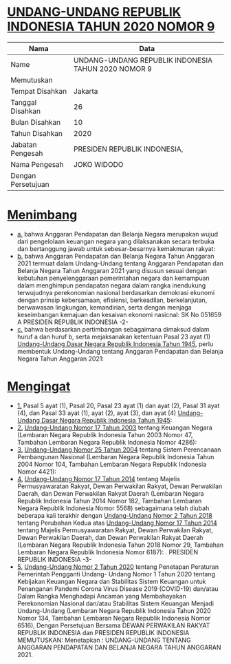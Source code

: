# [UNDANG-UNDANG REPUBLIK INDONESIA TAHUN 2020 NOMOR 9](http://example.org/legal/document/uu/2020/9)

| Nama | Data |
| ------ | ----- |
|Name|UNDANG-UNDANG REPUBLIK INDONESIA TAHUN 2020 NOMOR 9|
|Memutuskan||
|Tempat Disahkan|Jakarta|
|Tanggal Disahkan|26|
|Bulan Disahkan|10|
|Tahun Disahkan|2020|
|Jabatan Pengesah|PRESIDEN REPUBLIK INDONESIA,|
|Nama Pengesah|JOKO WIDODO|
|Dengan Persetujuan||
# [Menimbang](http://example.org/legal/document/uu/2020/9/menimbang)

* [a.](http://example.org/legal/document/uu/2020/9/menimbang/point/a) bahwa Anggaran Pendapatan dan Belanja Negara merupakan wujud dari pengelolaan keuangan negara yang dilaksanakan secara terbuka dan bertanggung jawab untuk sebesar-besarnya kemakmuran rakyat:
* [b.](http://example.org/legal/document/uu/2020/9/menimbang/point/b) bahwa Anggaran Pendapatan dan Belanja Negara Tahun Anggaran 2021 termuat dalam Undang-Undang tentang Anggaran Pendapatan dan Belanja Negara Tahun Anggaran 2021 yang disusun sesuai dengan kebutuhan penyelenggaraan pemerintahan negara dan kemampuan dalam menghimpun pendapatan negara dalam rangka inendukung terwujudnya perekonomian nasional berdasarkan demokrasi ekunomi dengan prinsip kebersamaan, efisiensi, berkeadilan, berkelanjutan, berwawasan lingkungan, kemandirian, serta dengan menjaga keseimbangan kemajuan dan kesaivan ekonomi nasicnal: SK No 051659 A PRESIDEN REPUBLIK INDONESIA -2-
* [c.](http://example.org/legal/document/uu/2020/9/menimbang/point/c) bahwa berdasarkan pertimbangan sebagaimana dimaksud dalam huruf a dan huruf b, serta mejaksanakan ketentuan Pasal 23 ayat (1) [Undang-Undang Dasar Negara Republik Indonesia Tahun 1945](http://example.org/legal/document/uu), perlu membentuk Undang-Undang tentang Anggaran Pendapatan dan Belanja Negara Tahun Anggaran 2021:
# [Mengingat](http://example.org/legal/document/uu/2020/9/mengingat)

* [1.](http://example.org/legal/document/uu/2020/9/mengingat/point/0001) Pasal 5 ayat (1), Pasal 20, Pasal 23 ayat (1) dan ayat (2), Pasal 31 ayat (4), dan Pasal 33 ayat (1), ayat (2), ayat (3), dan ayat (4) [Undang-Undang Dasar Negara Republik Indonesia Tahun 1945](http://example.org/legal/document/uu):
* [2.](http://example.org/legal/document/uu/2020/9/mengingat/point/0002) [Undang-Undang Nomor 17 Tahun 2003](http://example.org/legal/document/uu/2003/17) tentang Keuangan Negara (Lembaran Negara Republik Indonesia Tahun 2003 Nomor 47, Tambahan Lembaran Negara Republik Indonesia Nomor 4286):
* [3.](http://example.org/legal/document/uu/2020/9/mengingat/point/0003) [Undang-Undang Nomor 25 Tahun 2004](http://example.org/legal/document/uu/2004/25) tentang Sistem Perencanaan Pembangunan Nasional (Lembaran Negara Republik Indonesia Tahun 2004 Nomor 104, Tambahan Lembaran Negara Republik Indonesia Nomor 4421):
* [4.](http://example.org/legal/document/uu/2020/9/mengingat/point/0004) [Undang-Undang Nomor 17 Tahun 2014](http://example.org/legal/document/uu/2014/17) tentang Majelis Permusyawaratan Rakyat, Dewan Perwakilan Rakyat, Dewan Perwakilan Daerah, dan Dewan Perwakilan Rakyat Daerah (Lembaran Negara Republik Indonesia Tahun 2014 Nomor 182, Tambahan Lembaran Negara Republik Indonesia Nomor 5568) sebagaimana telah diubah beberapa kali terakhir dengan [Undang-Undang Nomor 2 Tahun 2018](http://example.org/legal/document/uu/2018/2) tentang Perubahan Kedua atas [Undang-Undang Nomor 17 Tahun 2014](http://example.org/legal/document/uu/2014/17) tentang Majelis Permusyawaratan Rakyat, Dewan Perwakilan Rakyat, Dewan Perwakilan Daerah, dan Dewan Perwakilan Rakyat Daerah (Lembaran Negara Republik Indonesia Tahun 2018 Nomor 29, Tambahan Lembaran Negara Republik Indonesia Nomor 6187): . PRESIDEN REPUBLIK INDONESIA -3-
* [5.](http://example.org/legal/document/uu/2020/9/mengingat/point/0005) [Undang-Undang Nomor 2 Tahun 2020](http://example.org/legal/document/uu/2020/2) tentang Penetapan Peraturan Pemerintah Pengganti Undang- Undang Nomor 1 Tahun 2020 tentang Kebijakan Keuangan Negara dan Stabilitas Sistem Keuangan untuk Penanganan Pandemi Corona Virus Disease 2019 (COVID-19) dan/atau Dalam Rangka Menghadapi Ancaman yang Membahayakan Perekonomian Nasional dan/atau Stabilitas Sistem Keuangan Menjadi Undang-Undang (Lembaran Negara Republik Indonesia Tahun 2020 Nomor 134, Tambahan Lembaran Negara Republik Indonesia Nomor 6516), Dengan Persetujuan Bersama DEWAN PERWAKILAN RAKYAT REPUBLIK INDONESIA dan PRESIDEN REPUBLIK INDONESIA MEMUTUSKAN: Menetapkan : UNDANG-UNDANG TENTANG ANGGARAN PENDAPATAN DAN BELANJA NEGARA TAHUN ANGGARAN 2021.